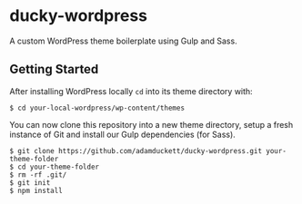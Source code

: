 # ducky-wordpress
A custom WordPress theme boilerplate using Gulp and Sass.

## Getting Started

After installing WordPress locally `cd` into its theme directory with:

    $ cd your-local-wordpress/wp-content/themes

You can now clone this repository into a new theme directory, setup a fresh instance of Git and install our Gulp dependencies (for Sass).

    $ git clone https://github.com/adamduckett/ducky-wordpress.git your-theme-folder
    $ cd your-theme-folder
    $ rm -rf .git/
    $ git init
    $ npm install

